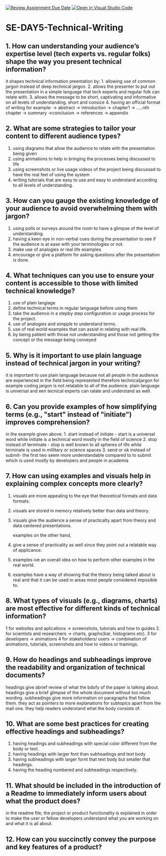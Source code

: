 [![Review Assignment Due Date](https://classroom.github.com/assets/deadline-readme-button-22041afd0340ce965d47ae6ef1cefeee28c7c493a6346c4f15d667ab976d596c.svg)](https://classroom.github.com/a/zsAR-pyY)
[![Open in Visual Studio Code](https://classroom.github.com/assets/open-in-vscode-2e0aaae1b6195c2367325f4f02e2d04e9abb55f0b24a779b69b11b9e10269abc.svg)](https://classroom.github.com/online_ide?assignment_repo_id=18783859&assignment_repo_type=AssignmentRepo)
# SE-DAY5-Technical-Writing
## 1. How can understanding your audience’s expertise level (tech experts vs. regular folks) shape the way you present technical information?
it shapes technical information preentation by: 1. allowing use of common jargon instead of deep technical jargon.
                                                2. allows the presenter to put out the presentation in a simple language that tech experts and regular folk can relate with.
                                                3. allows the message to be short, captivating and informative on all levels of understanding. short and consice
                                                4. having an official format of writing for example: -> abstract
                                                                                                     -> introduction
                                                                                                     -> chapter1
                                                                                                     -> .....nth chapter
                                                                                                     -> summary
                                                                                                     ->conclusion
                                                                                                     -> references
                                                                                                     -> appendix
## 2. What are some strategies to tailor your content to different audience types?
1. using diagrams that allow the audience to relate with the presentation being given
2. using animations to help in bringing the processes being discussed to life
3. using screenshots or live usage videos of the project being discussed to have the real feel of using the system
4. writing tutorials that are easy to use and easy to understand according to all levels of understanding.

   
## 3. How can you gauge the existing knowledge of your audience to avoid overwhelming them with jargon?
1. using polls or surveys around the room to have a glimpse of the level of understanding.
2. having a keen eye in non-verbal cues during the presentation to see if the audience is at ease with your terminologies or not.
3. make use of analogies or real life examples
4. encourage or give a platform for asking questions after the presentation is done.
   
## 4. What techniques can you use to ensure your content is accessible to those with limited technical knowledge?
1. use of plain langiage
2. define technical terms in regular language before using them
3. take the audience in a stepby step configuration or usage process for the project.
4. use of analogies and simpple to understand terms.
5. use of real world examples that can assist in relating with real life.
6. by being patient with those not understanding and those not getting the concept or the message being conveyed

   
## 5. Why is it important to use plain language instead of technical jargon in your writing?
it is important to use plain language because not all people in the audience are experienced in the field being represented therefore technicaljargon for example coding jargon is not relatable to all of the audience. plain language is universal and een tecnical experts can ralate and understand as well.

## 6. Can you provide examples of how simplifying terms (e.g., "start" instead of "initiate") improves comprehension?
in the example given above: 1. start instead of initiate - start is a universal word while initiate is a technical word mostly in the field of science
2. stop instead of terminate - stop is well known to all spheres of life while terminate is used in millitary or science spaces
3. send or ok instead of submit- the first two seem more understandable compared to to submit which is used mostly by developers and people in academia

## 7. How can using examples and visuals help in explaining complex concepts more clearly?
1. visuals are more appealing to the eye that theoretical formats and data formats.
2. visuals are stored in memory relatively better than data and theory.
3. visuals give the audience a sense of practicalty apart from theory and data centered presentations.

   examples on the other hand,
1. give a sense of practicality as well since they point out a relatable way of applicance.
2. examples ive an overall idea on how to perform other examples in the real world.
3. examples have a way of showing that the theory being talked about is real and that it can be used in areas most people considered imposible to.
## 8. What types of visuals (e.g., diagrams, charts) are most effective for different kinds of technical information?
1 for websites and aplications -> screenshots, tutorials and how to guides
2. for scientists and researchers -> charts, graphs(bar, histograms etc).
3 for developers -> animations 
4 for stakeholders/ users -> combination of animations, tutorials, screenshots and how to videos or trainings.

## 9. How do headings and subheadings improve the readability and organization of technical documents?
headings give abrief review of what the bdofy of the paper is talking about. headings give a brief glimpse of the whole document without too much wording.
subheadings give more information on paragraphs that follow them. they act as pointers to more explanations for subtopics apart from the mail one. they help readers understand what the body consists of.

## 10. What are some best practices for creating effective headings and subheadings?
1. having headings and subheadings with special color different from the body or text.
2. having headings with larger font than subheadings and text body
3. having subheadings with larger fornt that text body but smaller that headings.
4. having the heading numbered and subheadings respectively.
   
## 11. What should be included in the introduction of a Readme to immediately inform users about what the product does?
in the readme file, the project or product functionality is explained in order to make the user or fellow developers understand what you are working on and what it is all about.

## 12. How can you succinctly convey the purpose and key features of a product?
